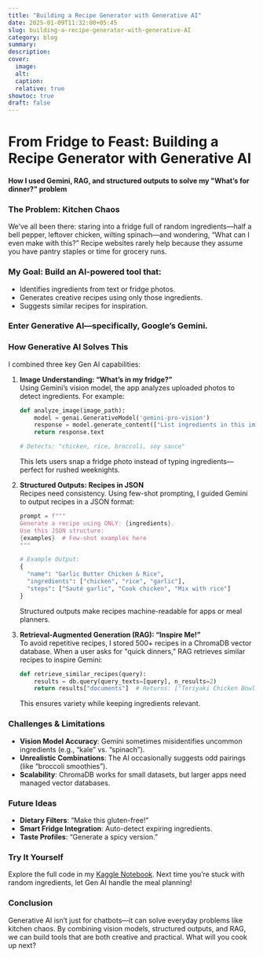 ```yaml
---
title: "Building a Recipe Generator with Generative AI"
date: 2025-01-09T11:32:00+05:45
slug: building-a-recipe-generator-with-generative-AI
category: blog 
summary:
description: 
cover:
  image:
  alt:
  caption: 
  relative: true
showtoc: true
draft: false
---
```



# From Fridge to Feast: Building a Recipe Generator with Generative AI
#### How I used Gemini, RAG, and structured outputs to solve my "What’s for dinner?" problem

### The Problem: Kitchen Chaos
We’ve all been there: staring into a fridge full of random ingredients—half a bell pepper, leftover chicken, wilting spinach—and wondering, “What can I even make with this?” Recipe websites rarely help because they assume you have pantry staples or time for grocery runs.

### My Goal: Build an AI-powered tool that:
- Identifies ingredients from text or fridge photos.
- Generates creative recipes using only those ingredients.
- Suggests similar recipes for inspiration.

### Enter Generative AI—specifically, Google’s Gemini.

### How Generative AI Solves This
I combined three key Gen AI capabilities:

1. **Image Understanding: “What’s in my fridge?”**  
   Using Gemini’s vision model, the app analyzes uploaded photos to detect ingredients. For example:

   ```python
   def analyze_image(image_path):
       model = genai.GenerativeModel('gemini-pro-vision')
       response = model.generate_content(["List ingredients in this image:", Image.open(image_path)])
       return response.text

   # Detects: "chicken, rice, broccoli, soy sauce"
   ```

   This lets users snap a fridge photo instead of typing ingredients—perfect for rushed weeknights.

2. **Structured Outputs: Recipes in JSON**  
   Recipes need consistency. Using few-shot prompting, I guided Gemini to output recipes in a JSON format:

   ```python
   prompt = f"""
   Generate a recipe using ONLY: {ingredients}.  
   Use this JSON structure:  
   {examples}  # Few-shot examples here
   """

   # Example Output:
   {
     "name": "Garlic Butter Chicken & Rice",
     "ingredients": ["chicken", "rice", "garlic"],
     "steps": ["Sauté garlic", "Cook chicken", "Mix with rice"]
   }
   ```

   Structured outputs make recipes machine-readable for apps or meal planners.

3. **Retrieval-Augmented Generation (RAG): “Inspire Me!”**  
   To avoid repetitive recipes, I stored 500+ recipes in a ChromaDB vector database. When a user asks for "quick dinners," RAG retrieves similar recipes to inspire Gemini:

   ```python
   def retrieve_similar_recipes(query):
       results = db.query(query_texts=[query], n_results=2)
       return results["documents"]  # Returns: ["Teriyaki Chicken Bowl", "Vegetable Fried Rice"]
   ```

   This ensures variety while keeping ingredients relevant.

### Challenges & Limitations
- **Vision Model Accuracy**: Gemini sometimes misidentifies uncommon ingredients (e.g., “kale” vs. “spinach”).
- **Unrealistic Combinations**: The AI occasionally suggests odd pairings (like “broccoli smoothies”).
- **Scalability**: ChromaDB works for small datasets, but larger apps need managed vector databases.

### Future Ideas
- **Dietary Filters**: “Make this gluten-free!”
- **Smart Fridge Integration**: Auto-detect expiring ingredients.
- **Taste Profiles**: “Generate a spicy version.”

### Try It Yourself
Explore the full code in my [Kaggle Notebook](https://www.kaggle.com/code/risaavdahal/generate-recipes-from-ingredients). Next time you’re stuck with random ingredients, let Gen AI handle the meal planning!

### Conclusion
Generative AI isn’t just for chatbots—it can solve everyday problems like kitchen chaos. By combining vision models, structured outputs, and RAG, we can build tools that are both creative and practical. What will you cook up next?
```